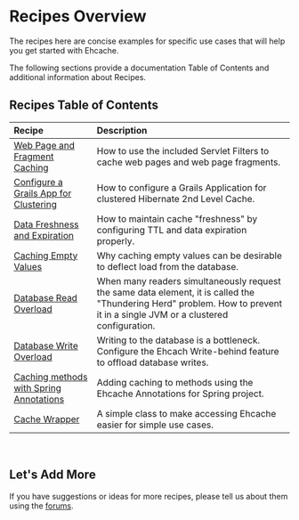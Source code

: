 ---
---
# Recipes Overview

The recipes here are concise examples for specific use cases that will help you get started with Ehcache.

The following sections provide a documentation Table of Contents and additional information about Recipes.

## Recipes Table of Contents

| Recipe | Description |
|:-------|:------------|
|[Web Page and Fragment Caching](/documentation/2.8/recipes/pagecaching.html)|How to use the included Servlet Filters to cache web pages and web page fragments.|
|[Configure a Grails App for Clustering](/documentation/2.8/recipes/grails.html)|How to configure a Grails Application for clustered Hibernate 2nd Level Cache.|
|[Data Freshness and Expiration](/documentation/2.8/recipes/expiration.html)|How to maintain cache "freshness" by configuring TTL and data expiration properly.|
|[Caching Empty Values](/documentation/2.8/recipes/cachenull.html)|Why caching empty values can be desirable to deflect load from the database.|
|[Database Read Overload](/documentation/2.8/recipes/thunderingherd.html)|When many readers simultaneously request the same data element, it is called the "Thundering Herd" problem.  How to prevent it in a single JVM or a clustered configuration.|
|[Database Write Overload](/documentation/2.8/recipes/writebehind.html)|Writing to the database is a bottleneck. Configure the Ehcach Write-behind feature to offload database writes.|
|[Caching methods with Spring Annotations](/documentation/2.8/recipes/spring-annotations.html)|Adding caching to methods using the Ehcache Annotations for Spring project.|
|[Cache Wrapper](/documentation/2.8/recipes/wrapper.html)|A simple class to make accessing Ehcache easier for simple use cases.|

<br>

## Let's Add More

If you have suggestions or ideas for more recipes, please tell us about them using the [forums](https://groups.google.com/forum/#!forum/ehcache-users).
